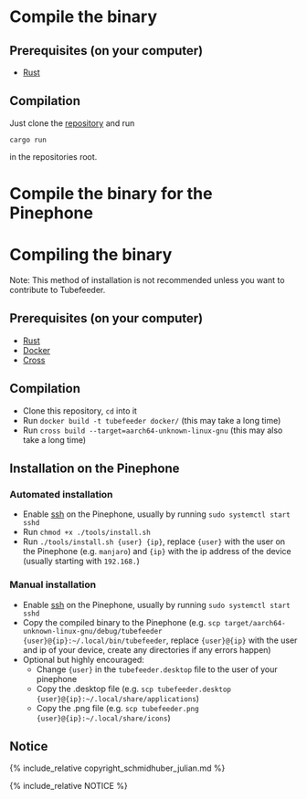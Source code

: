 # Compile the binary

## Prerequisites (on your computer)

* [Rust](https://www.rust-lang.org/)

## Compilation

Just clone the [repository](https://github.com/Schmiddiii/Tubefeeder) and run

```
cargo run
```

in the repositories root.

# Compile the binary for the Pinephone

# Compiling the binary

Note: This method of installation is not recommended unless you want to contribute to Tubefeeder.

## Prerequisites (on your computer)

* [Rust](https://www.rust-lang.org/)
* [Docker](https://www.docker.com/)
* [Cross](https://github.com/rust-embedded/cross)

## Compilation

* Clone this repository, `cd` into it
* Run `docker build -t tubefeeder docker/` (this may take a long time)
* Run `cross build --target=aarch64-unknown-linux-gnu` (this may also take a long time)

## Installation on the Pinephone

### Automated installation

* Enable [ssh](https://www.ssh.com/ssh/) on the Pinephone, usually by running `sudo systemctl start sshd`
* Run `chmod +x ./tools/install.sh`
* Run `./tools/install.sh {user} {ip}`, replace `{user}` with the user on the Pinephone (e.g. `manjaro`) and `{ip}` with the ip address of the device (usually starting with `192.168.`)

### Manual installation

* Enable [ssh](https://www.ssh.com/ssh/) on the Pinephone, usually by running `sudo systemctl start sshd`
* Copy the compiled binary to the Pinephone (e.g. `scp target/aarch64-unknown-linux-gnu/debug/tubefeeder {user}@{ip}:~/.local/bin/tubefeeder`, replace `{user}@{ip}` with the user and ip of your device, create any directories if any errors happen)
* Optional but highly encouraged:
    * Change `{user}` in the `tubefeeder.desktop` file to the user of your pinephone 
    * Copy the .desktop file (e.g. `scp tubefeeder.desktop {user}@{ip}:~/.local/share/applications`)
    * Copy the .png file (e.g. `scp tubefeeder.png {user}@{ip}:~/.local/share/icons`)

## Notice

{% include_relative copyright_schmidhuber_julian.md %}

{% include_relative NOTICE %}
